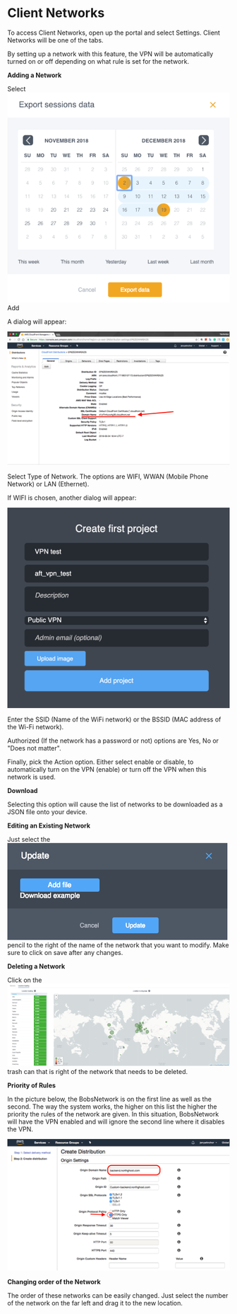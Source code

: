 # Client Networks

To access Client Networks, open up the portal and select Settings.  Client Networks will be one of the tabs.

By setting up a network with this feature, the VPN will be automatically turned on or off depending on what rule is set for the network.

**Adding a Network**

Select ![](../../.gitbook/assets/image%20%2822%29.png) Add

A dialog will appear: 

![](../../.gitbook/assets/image%20%2823%29.png)

Select Type of Network.  The options are WIFI, WWAN \(Mobile Phone Network\) or LAN \(Ethernet\).

If WIFI is chosen, another dialog will appear:

![](../../.gitbook/assets/image%20%2818%29.png)

Enter the SSID \(Name of the WiFi network\)  or the BSSID \(MAC address of the Wi-Fi network\).

Authorized \(If the network has a password or not\) options are Yes, No or "Does not matter".

Finally, pick the Action option.   Either select enable or disable, to automatically turn on the VPN \(enable\) or turn off the VPN when this network is used.

**Download**

Selecting this option will cause the list of networks to be downloaded as a JSON file onto your device.

**Editing an Existing Network**

Just select the ![](../../.gitbook/assets/image%20%2825%29.png) pencil to the right of the name of the network that you want to modify. Make sure to click on save after any changes.

**Deleting a Network**

Click on the ![](../../.gitbook/assets/image%20%2820%29.png) trash can  that is right of the network that needs to be deleted.

**Priority of Rules**

In the picture below, the BobsNetwork is on the first line as well as the second.  The way the system works, the higher on this list the higher the priority the rules of the network are given.  In this situation, BobsNetwork will have the VPN enabled and will ignore the second line where it disables the VPN.

![](../../.gitbook/assets/image%20%2827%29.png)

**Changing order of the Network**

The order of these networks can be easily changed.  Just select the number of the network on the far left and drag it to the new location.

